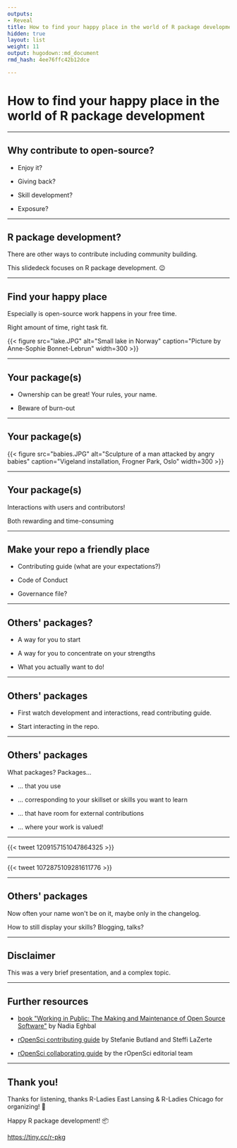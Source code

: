 ```yaml
---
outputs:
- Reveal
title: How to find your happy place in the world of R package development
hidden: true
layout: list
weight: 11
output: hugodown::md_document
rmd_hash: 4ee76ffc42b12dce

---
```


How to find your happy place in the world of R package development
==================================================================

------------------------------------------------------------------------

Why contribute to open-source?
------------------------------

-   Enjoy it?

-   Giving back?

-   Skill development?

-   Exposure?

------------------------------------------------------------------------

R package development?
----------------------

There are other ways to contribute including community building.

This slidedeck focuses on R package development. :wink:

------------------------------------------------------------------------

Find your happy place
---------------------

Especially is open-source work happens in your free time.

Right amount of time, right task fit.

{{< figure src="lake.JPG" alt="Small lake in Norway" caption="Picture by Anne-Sophie Bonnet-Lebrun" width=300 >}}

------------------------------------------------------------------------

Your package(s)
---------------

-   Ownership can be great! Your rules, your name.

-   Beware of burn-out

------------------------------------------------------------------------

Your package(s)
---------------

{{< figure src="babies.JPG" alt="Sculpture of a man attacked by angry babies" caption="Vigeland installation, Frogner Park, Oslo" width=300 >}}

------------------------------------------------------------------------

Your package(s)
---------------

Interactions with users and contributors!

Both rewarding and time-consuming

------------------------------------------------------------------------

Make your repo a friendly place
-------------------------------

-   Contributing guide (what are your expectations?)

-   Code of Conduct

-   Governance file?

------------------------------------------------------------------------

Others' packages?
-----------------

-   A way for you to start

-   A way for you to concentrate on your strengths

-   What you actually want to do!

------------------------------------------------------------------------

Others' packages
----------------

-   First watch development and interactions, read contributing guide.

-   Start interacting in the repo.

------------------------------------------------------------------------

Others' packages
----------------

What packages? Packages...

-   ... that you use

-   ... corresponding to your skillset or skills you want to learn

-   ... that have room for external contributions

-   ... where your work is valued!

------------------------------------------------------------------------

{{< tweet 1209157151047864325 >}}

------------------------------------------------------------------------

{{< tweet 1072875109281611776 >}}

------------------------------------------------------------------------

Others' packages
----------------

Now often your name won't be on it, maybe only in the changelog.

How to still display your skills? Blogging, talks?

------------------------------------------------------------------------

Disclaimer
----------

This was a very brief presentation, and a complex topic.

------------------------------------------------------------------------

Further resources
-----------------

-   [book "Working in Public: The Making and Maintenance of Open Source Software"](https://www.goodreads.com/book/show/54140556-working-in-public) by Nadia Eghbal

-   [rOpenSci contributing guide](https://contributing.ropensci.org/) by Stefanie Butland and Steffi LaZerte

-   [rOpenSci collaborating guide](https://devguide.ropensci.org/collaboration.html) by the rOpenSci editorial team

------------------------------------------------------------------------

Thank you!
----------

Thanks for listening, thanks R-Ladies East Lansing & R-Ladies Chicago for organizing! :pray:

Happy R package development! :package:

<a href="https://tiny.cc/r-pkg" class="uri">https://tiny.cc/r-pkg</a>

